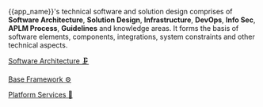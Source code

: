 {{app_name}}'s technical software and solution design comprises of **Software Architecture**, **Solution Design**, **Infrastructure**, **DevOps**, **Info Sec**, **APLM Process**, **Guidelines** and knowledge areas. It forms the basis of software elements, components, integrations, system constraints and other technical aspects.

<u> [Software Architecture 🗜️](sa.md)

<u> [Base Framework ⚙️](bf.md)

<u> [Platform Services 🧠](ps.md)